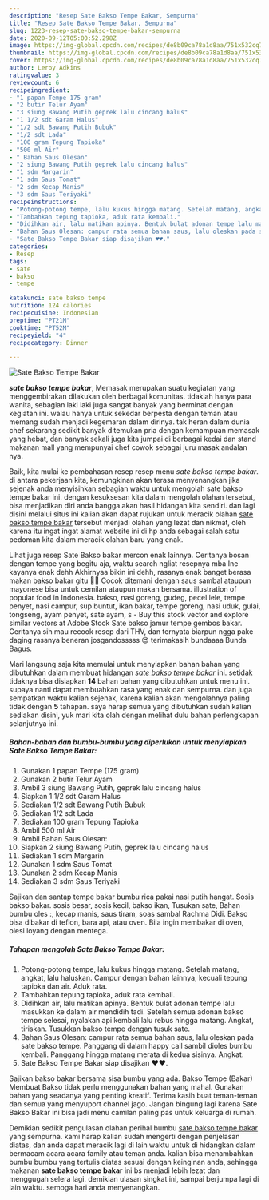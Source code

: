 ```yaml
---
description: "Resep Sate Bakso Tempe Bakar, Sempurna"
title: "Resep Sate Bakso Tempe Bakar, Sempurna"
slug: 1223-resep-sate-bakso-tempe-bakar-sempurna
date: 2020-09-12T05:00:52.298Z
image: https://img-global.cpcdn.com/recipes/de8b09ca78a1d8aa/751x532cq70/sate-bakso-tempe-bakar-foto-resep-utama.jpg
thumbnail: https://img-global.cpcdn.com/recipes/de8b09ca78a1d8aa/751x532cq70/sate-bakso-tempe-bakar-foto-resep-utama.jpg
cover: https://img-global.cpcdn.com/recipes/de8b09ca78a1d8aa/751x532cq70/sate-bakso-tempe-bakar-foto-resep-utama.jpg
author: Leroy Adkins
ratingvalue: 3
reviewcount: 6
recipeingredient:
- "1 papan Tempe 175 gram"
- "2 butir Telur Ayam"
- "3 siung Bawang Putih geprek lalu cincang halus"
- "1 1/2 sdt Garam Halus"
- "1/2 sdt Bawang Putih Bubuk"
- "1/2 sdt Lada"
- "100 gram Tepung Tapioka"
- "500 ml Air"
- " Bahan Saus Olesan"
- "2 siung Bawang Putih geprek lalu cincang halus"
- "1 sdm Margarin"
- "1 sdm Saus Tomat"
- "2 sdm Kecap Manis"
- "3 sdm Saus Teriyaki"
recipeinstructions:
- "Potong-potong tempe, lalu kukus hingga matang. Setelah matang, angkat, lalu haluskan. Campur dengan bahan lainnya, kecuali tepung tapioka dan air. Aduk rata."
- "Tambahkan tepung tapioka, aduk rata kembali."
- "Didihkan air, lalu matikan apinya. Bentuk bulat adonan tempe lalu masukkan ke dalam air mendidih tadi. Setelah semua adonan bakso tempe selesai, nyalakan api kembali lalu rebus hingga matang. Angkat, tiriskan. Tusukkan bakso tempe dengan tusuk sate."
- "Bahan Saus Olesan: campur rata semua bahan saus, lalu oleskan pada sate bakso tempe. Panggang di dalam happy call sambil dioles bumbu kembali. Panggang hingga matang merata di kedua sisinya. Angkat."
- "Sate Bakso Tempe Bakar siap disajikan ♥️♥️."
categories:
- Resep
tags:
- sate
- bakso
- tempe

katakunci: sate bakso tempe 
nutrition: 124 calories
recipecuisine: Indonesian
preptime: "PT21M"
cooktime: "PT52M"
recipeyield: "4"
recipecategory: Dinner

---
```



![Sate Bakso Tempe Bakar](https://img-global.cpcdn.com/recipes/de8b09ca78a1d8aa/751x532cq70/sate-bakso-tempe-bakar-foto-resep-utama.jpg)

<b><i>sate bakso tempe bakar</i></b>, Memasak merupakan suatu kegiatan yang menggembirakan dilakukan oleh berbagai komunitas. tidaklah hanya para wanita, sebagian laki laki juga sangat banyak yang berminat dengan kegiatan ini. walau hanya untuk sekedar berpesta dengan teman atau memang sudah menjadi kegemaran dalam dirinya. tak heran dalam dunia chef sekarang sedikit banyak ditemukan pria dengan kemampuan memasak yang hebat, dan banyak sekali juga kita jumpai di berbagai kedai dan stand makanan mall yang mempunyai chef cowok sebagai juru masak andalan nya.

Baik, kita mulai ke pembahasan resep resep menu <i>sate bakso tempe bakar</i>. di antara pekerjaan kita, kemungkinan akan terasa menyenangkan jika sejenak anda menyisihkan sebagian waktu untuk mengolah sate bakso tempe bakar ini. dengan kesuksesan kita dalam mengolah olahan tersebut, bisa menjadikan diri anda bangga akan hasil hidangan kita sendiri. dan lagi disini melalui situs ini kalian akan dapat rujukan untuk meracik olahan <u>sate bakso tempe bakar</u> tersebut menjadi olahan yang lezat dan nikmat, oleh karena itu ingat ingat alamat website ini di hp anda sebagai salah satu pedoman kita dalam meracik olahan baru yang enak.

Lihat juga resep Sate Bakso bakar mercon enak lainnya. Ceritanya bosan dengan tempe yang begitu aja, waktu search ngliat resepnya mba Ine kayanya enak dehh Akhirnyaa bikin ini dehh, rasanya enak banget berasa makan bakso bakar gitu 🤭🤤 Cocok ditemani dengan saus sambal ataupun mayonese bisa untuk cemilan ataupun makan bersama. illustration of popular food in Indonesia. bakso, nasi goreng, gudeg, pecel lele, tempe penyet, nasi campur, sup buntut, ikan bakar, tempe goreng, nasi uduk, gulai, tongseng, ayam penyet, sate ayam, s - Buy this stock vector and explore similar vectors at Adobe Stock Sate bakso jamur tempe gembos bakar. Ceritanya sih mau recook resep dari THV, dan ternyata biarpun ngga pake daging rasanya beneran josgandosssss 😍 terimakasih bundaaaa Bunda Bagus.


Mari langsung saja kita memulai untuk menyiapkan bahan bahan yang dibutuhkan dalam membuat hidangan <u><i>sate bakso tempe bakar</i></u> ini. setidak tidaknya bisa disiapkan <b>14</b> bahan bahan yang dibutuhkan untuk menu ini. supaya nanti dapat membuahkan rasa yang enak dan sempurna. dan juga sempatkan waktu kalian sejenak, karena kalian akan mengolahnya paling tidak dengan <b>5</b> tahapan. saya harap semua yang dibutuhkan sudah kalian sediakan disini, yuk mari kita olah dengan melihat dulu bahan perlengkapan selanjutnya ini.

<!--inarticleads1-->

##### Bahan-bahan dan bumbu-bumbu yang diperlukan untuk menyiapkan Sate Bakso Tempe Bakar:

1. Gunakan 1 papan Tempe (175 gram)
1. Gunakan 2 butir Telur Ayam
1. Ambil 3 siung Bawang Putih, geprek lalu cincang halus
1. Siapkan 1 1/2 sdt Garam Halus
1. Sediakan 1/2 sdt Bawang Putih Bubuk
1. Sediakan 1/2 sdt Lada
1. Sediakan 100 gram Tepung Tapioka
1. Ambil 500 ml Air
1. Ambil  Bahan Saus Olesan:
1. Siapkan 2 siung Bawang Putih, geprek lalu cincang halus
1. Sediakan 1 sdm Margarin
1. Gunakan 1 sdm Saus Tomat
1. Gunakan 2 sdm Kecap Manis
1. Sediakan 3 sdm Saus Teriyaki


Sajikan dan santap tempe bakar bumbu rica pakai nasi putih hangat. Sosis bakso bakar. sosis besar, sosis kecil, bakso ikan, Tusukan sate, Bahan bumbu oles :, kecap manis, saus tiram, soas sambal Rachma Didi. Bakso bisa dibakar di teflon, bara api, atau oven. Bila ingin membakar di oven, olesi loyang dengan mentega. 

<!--inarticleads2-->

##### Tahapan mengolah Sate Bakso Tempe Bakar:

1. Potong-potong tempe, lalu kukus hingga matang. Setelah matang, angkat, lalu haluskan. Campur dengan bahan lainnya, kecuali tepung tapioka dan air. Aduk rata.
1. Tambahkan tepung tapioka, aduk rata kembali.
1. Didihkan air, lalu matikan apinya. Bentuk bulat adonan tempe lalu masukkan ke dalam air mendidih tadi. Setelah semua adonan bakso tempe selesai, nyalakan api kembali lalu rebus hingga matang. Angkat, tiriskan. Tusukkan bakso tempe dengan tusuk sate.
1. Bahan Saus Olesan: campur rata semua bahan saus, lalu oleskan pada sate bakso tempe. Panggang di dalam happy call sambil dioles bumbu kembali. Panggang hingga matang merata di kedua sisinya. Angkat.
1. Sate Bakso Tempe Bakar siap disajikan ♥️♥️.


Sajikan bakso bakar bersama sisa bumbu yang ada. Bakso Tempe (Bakar) Membuat Bakso tidak perlu menggunakan bahan yang mahal. Gunakan bahan yang seadanya yang penting kreatif. Terima kasih buat teman-teman dan semua yang menyuport channel jago. Jangan bingung lagi karena Sate Bakso Bakar ini bisa jadi menu camilan paling pas untuk keluarga di rumah. 

Demikian sedikit pengulasan olahan perihal bumbu <u>sate bakso tempe bakar</u> yang sempurna. kami harap kalian sudah mengerti dengan penjelasan diatas, dan anda dapat meracik lagi di lain waktu untuk di hidangkan dalam bermacam acara acara family atau teman anda. kalian bisa menambahkan bumbu bumbu yang tertulis diatas sesuai dengan keinginan anda, sehingga makanan <b>sate bakso tempe bakar</b> ini bs menjadi lebih lezat dan menggugah selera lagi. demikian ulasan singkat ini, sampai berjumpa lagi di lain waktu. semoga hari anda menyenangkan.
